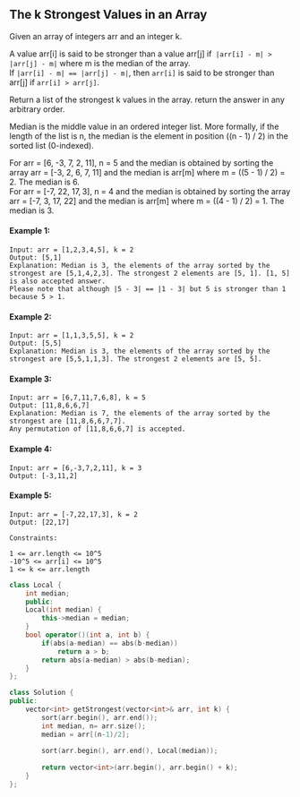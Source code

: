 ## The k Strongest Values in an Array
Given an array of integers arr and an integer k.

A value arr[i] is said to be stronger than a value arr[j] if` |arr[i] - m| > |arr[j] - m|` where m is the median of the array.    
If `|arr[i] - m| == |arr[j] - m|`, then `arr[i]` is said to be stronger than arr[j] if `arr[i] > arr[j]`.

Return a list of the strongest k values in the array. return the answer in any arbitrary order.

Median is the middle value in an ordered integer list. More formally, if the length of the list is n, the median is the element in position ((n - 1) / 2) in the sorted list (0-indexed).

For arr = [6, -3, 7, 2, 11], n = 5 and the median is obtained by sorting the array arr = [-3, 2, 6, 7, 11] and the median is arr[m] where m = ((5 - 1) / 2) = 2. The median is 6.    
For arr = [-7, 22, 17, 3], n = 4 and the median is obtained by sorting the array arr = [-7, 3, 17, 22] and the median is arr[m] where m = ((4 - 1) / 2) = 1. The median is 3.    
 

#### Example 1:
```
Input: arr = [1,2,3,4,5], k = 2
Output: [5,1]
Explanation: Median is 3, the elements of the array sorted by the strongest are [5,1,4,2,3]. The strongest 2 elements are [5, 1]. [1, 5] is also accepted answer.
Please note that although |5 - 3| == |1 - 3| but 5 is stronger than 1 because 5 > 1.
```
#### Example 2:
```
Input: arr = [1,1,3,5,5], k = 2
Output: [5,5]
Explanation: Median is 3, the elements of the array sorted by the strongest are [5,5,1,1,3]. The strongest 2 elements are [5, 5].
```
#### Example 3:
```
Input: arr = [6,7,11,7,6,8], k = 5
Output: [11,8,6,6,7]
Explanation: Median is 7, the elements of the array sorted by the strongest are [11,8,6,6,7,7].
Any permutation of [11,8,6,6,7] is accepted.
```
#### Example 4:
```
Input: arr = [6,-3,7,2,11], k = 3
Output: [-3,11,2]
```
#### Example 5:
```
Input: arr = [-7,22,17,3], k = 2
Output: [22,17]
``` 
```
Constraints:

1 <= arr.length <= 10^5
-10^5 <= arr[i] <= 10^5
1 <= k <= arr.length
```

```c++
class Local {
    int median;
    public:
    Local(int median) {
        this->median = median;
    }
    bool operator()(int a, int b) {
        if(abs(a-median) == abs(b-median))
            return a > b;
        return abs(a-median) > abs(b-median);
    }
};

class Solution {
public:
    vector<int> getStrongest(vector<int>& arr, int k) {
        sort(arr.begin(), arr.end());
        int median, n= arr.size();
        median = arr[(n-1)/2];
        
        sort(arr.begin(), arr.end(), Local(median));
        
        return vector<int>(arr.begin(), arr.begin() + k);
    }
};
```